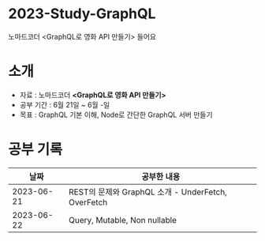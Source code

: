 # 2023-Study-GraphQL
노마드코더 <GraphQL로 영화 API 만들기> 들어요

# 소개
- 자료 : 노마드코더 **<GraphQL로 영화 API 만들기>**
- 공부 기간 : 6월 21일 ~ 6월 -일
- 목표 : GraphQL 기본 이해, Node로 간단한 GraphQL 서버 만들기

# 공부 기록

| 날짜         | 공부한 내용                                                        |
|------------|---------------------------------------------------------------|
| 2023-06-21 | REST의 문제와 GraphQL 소개 - UnderFetch, OverFetch                      |
| 2023-06-22 | Query, Mutable, Non nullable                      |